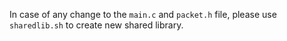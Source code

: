 In case of any change to the `main.c` and `packet.h` file, please use `sharedlib.sh` to create new shared library.